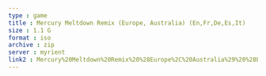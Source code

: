 ```yaml
---
type : game
title : Mercury Meltdown Remix (Europe, Australia) (En,Fr,De,Es,It)
size : 1.1 G
format : iso
archive : zip
server : myrient
link2 : Mercury%20Meltdown%20Remix%20%28Europe%2C%20Australia%29%20%28En%2CFr%2CDe%2CEs%2CIt%29
---
```

